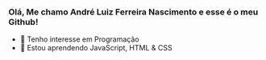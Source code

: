 ### Olá, Me chamo André Luiz Ferreira Nascimento e esse é o meu Github!
- 👀 Tenho interesse em Programação
- 🌱 Estou aprendendo JavaScript, HTML & CSS
<div align="center">
  <a href="https://github.com/AndreLuizFN"
  <img height="180em" src="https://github-readme-stats.vercel.app/api?username=andreluizfn&show_icons=true&theme=tokyonight&include_all_commits=true&count_private=true%22/%3E
  <img height="180em" src="https://github-readme-stats.vercel.app/api/top-langs/?username=andreluizfn&layout=compact&langs_count=7&theme=tokyonight%22/%3E
</div>
<div style="display: inline_block"><br>
  <img align="center" alt="Andre-Js" height="30" width="40" src="https://raw.githubusercontent.com/devicons/devicon/master/icons/javascript/javascript-plain.svg%22%3E
  <img align="center" alt="Andre-HTML" height="30" width="40" src="https://raw.githubusercontent.com/devicons/devicon/master/icons/html5/html5-original.svg%22%3E
  <img align="center" alt="Andre-CSS" height="30" width="40" src="https://raw.githubusercontent.com/devicons/devicon/master/icons/css3/css3-original.svg%22%3E
</div>
